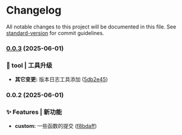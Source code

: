 # Changelog

All notable changes to this project will be documented in this file. See [standard-version](https://github.com/conventional-changelog/standard-version) for commit guidelines.

### [0.0.3](https://github.com/jcz-sudo4770/mianshi/compare/v0.0.2...v0.0.3) (2025-06-01)


### 🚀 tool | 工具升级

* **其它变更:** 版本日志工具添加 ([5db2e45](https://github.com/jcz-sudo4770/mianshi/commit/5db2e4581002adff6253a499509e9da468c95fb5))

### 0.0.2 (2025-06-01)


### ✨ Features | 新功能

* **custom:** 一些函数的提交 ([f8bdaff](https://github.com/jcz-sudo4770/mianshi/commit/f8bdaffd860bba580d38421e0449fb1b2714bfe3))

